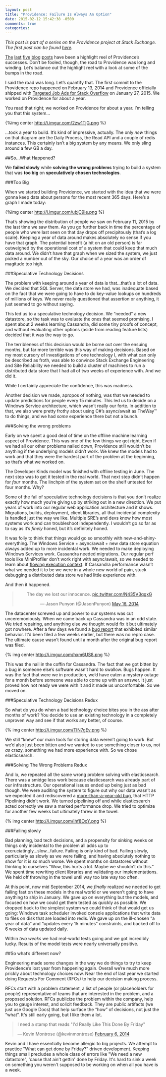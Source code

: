 ```yaml
---
layout: post
title: "Providence: Failure Is Always An Option"
date: 2015-02-12 15:42:38 -0500
comments: true
categories: 
---
```


*This post is part of a series on the Providence project at Stack Exchange.  The first post can be found [here](http://kevinmontrose.com/2015/01/27/providence-machine-learning-at-stack-exchange/).*

[The](http://kevinmontrose.com/2015/01/27/providence-machine-learning-at-stack-exchange/) [last](http://kevinmontrose.com/2015/01/29/providence-what-technologies-do-you-know/) [five](http://kevinmontrose.com/2015/02/04/providence-matching-people-to-jobs/) [blog](http://jasonpunyon.com/blog/2015/02/05/providence-testing-and-results/) [posts](http://jasonpunyon.com/blog/2015/02/10/providence-architecture-and-performance/) have been a highlight reel of Providence’s successes. Don’t be fooled, though, the road to Providence was long and winding. Let’s balance out the highlight reel with a look at some of the bumps in the road.

I said the road was long. Let’s quantify that. The first commit to the Providence repo happened on February 13, 2014 and Providence officially shipped with [Targeted Job Ads for Stack Overflow](http://blog.stackoverflow.com/2015/01/targeted-jobs-for-stack-overflow) on January 27, 2015. We worked on Providence for about a year.

You read that right; we worked on Providence for about a year. I’m telling you that this system...

{%img center http://i.imgur.com/2zw1TjG.png %}

...took a year to build. It’s kind of impressive, actually. The only *new* things on that diagram are the Daily Process, the Read API and a couple of redis instances. This certainly isn’t a big system by any means. We only sling around a few GB a day.

##So...What Happened?

We **failed slowly** while **solving the wrong problems** trying to build a system that was **too big** on **speculatively chosen technologies**.

###Too Big

When we started building Providence, we started with the idea that we were gonna keep data about persons for the most recent 365 days. Here’s a graph I made today:

{%img center http://i.imgur.com/ubjC9ie.png %}

That’s showing the distribution of people we saw on February 11, 2015 by the last time we saw them. As you go further back in time the percentage of people who were last seen on that day drops off precipitously (that’s a log scale). Keeping a year of data around makes absolutely no sense if you have that graph. The potential benefit (a hit on an old person) is far outweighed by the operational cost of a system that could keep that much data around. We didn’t have that graph when we sized the system, we just picked a number out of the sky. Our choice of a year was an order of magitude too high.

###Speculative Technology Decisions

The problem with keeping around a year of data is that...that’s a lot of data. We decided that SQL Server, the data store we had, was inadequate based on the fact that we were going to have to do key-value lookups on hundreds of millions of keys. We never really questioned that assertion or anything, it just seemed to go without saying.

This led us to a speculative technology decision. We “needed” a new datastore, so the task was to evaluate the ones that seemed promising. I spent about 2 weeks learning Cassandra, did some tiny proofs of concept, and without evaluating other options (aside from reading feature lists) decided that it was the way to go.

The terribleness of this decision would be borne out over the ensuing months, but far more terrible was this way of making decisions. Based on my most cursory of investigations of one technology I, with what can only be described as froth, was able to convince Stack Exchange Engineering and Site Reliability we needed to build a cluster of machines to run a distributed data store that I had all of two weeks of experience with. And we did it.

While I certainly appreciate the confidence, this was madness.

Another decision we made, apropos of nothing, was that we needed to update predictions for people every 15 minutes. This led us to decide on a Windows Service architecture, which wasn’t really our forte. In addition to that, we also were pretty frothy about using C#’s async/await as TheWay™ to do things, and we had *some* experience there but not a bunch.

###Solving the wrong problems

Early on we spent a good deal of time on the offline machine learning aspect of Providence. This was one of the few things we got right. Even if we had all our other problems nailed down, Providence still wouldn’t be anything if the underlying models didn’t work. We knew the models had to work and that they were the hardest part of the problem at the beginning, so that’s what we worked on.

The Developer Kinds model was finished with offline testing in June. The next step was to get it tested in the real world. That next step didn’t happen for *four* months. The linchpin of the system sat on the shelf untested for four months. Why?

Some of the fail of speculative technology decisions is that you don’t realize exactly how much you’re giving up by striking out in a new direction. We put years of work into our regular web application architecture and it shows. Migrations, builds, deployment, client libraries, all that incidental complexity is handled just the way we like. Multiple SRE’s and devs know how most systems work and can troubleshoot independently. I wouldn’t go so far as to say as it’s *finely* honed, but it’s definitely honed.

It was folly to think that things would go so smoothly with new-and-shiny-everything. The Windows Service + async/await + new data store equation always added up to more incidental work. We needed to make deploying Windows Services work. Cassandra needed migrations. Our regular perf tools like MiniProfiler don’t work right with async/await, so we needed to learn about [flowing execution context](http://blogs.msdn.com/b/pfxteam/archive/2012/06/15/executioncontext-vs-synchronizationcontext.aspx). If Cassandra performance wasn’t what we needed it to be we were in a whole new world of pain, stuck debugging a distributed data store we had little experience with.

And then it happened.
<div style="text-align:center">
<blockquote class="twitter-tweet" lang="en"><p>The day we lost our innocence. <a href="http://t.co/N435V3qgxG">pic.twitter.com/N435V3qgxG</a></p>&mdash; Jason Punyon (@JasonPunyon) <a href="https://twitter.com/JasonPunyon/status/467290879569719296">May 16, 2014</a></blockquote>
<script async src="//platform.twitter.com/widgets.js" charset="utf-8"></script>
</div>

The datacenter screwed up and power to our systems was cut unceremoniously. When we came back up Cassandra was in an odd state. We tried repairing, and anything else we thought would fix it but ultimately got nowhere. After a few days we found a [bug report](https://issues.apache.org/jira/browse/CASSANDRA-7144) that exhibited similar behavior. It’d been filed a few weeks earlier, but there was no repro case. The ultimate cause wasn’t found until a month after the original bug report was filed.

{% img center http://i.imgur.com/hxm6US8.png %}

This was the nail in the coffin for Cassandra. The fact that we got bitten by a bug in someone else’s software wasn’t hard to swallow. Bugs happen. It was the fact that were we in production, we’d have eaten a mystery outage for a month before someone was able to come up with an answer. It just proved how not ready we were with it and it made us uncomfortable. So we moved on.

###Speculative Technology Decisions Redux

So what do you do when a bad technology choice bites you in the ass after months of work? You decide to use an existing technology in a completely unproven way and see if that works any better, of course.

{% img center http://i.imgur.com/TIN7gEv.png %}

We still “knew” our main tools for storing data weren’t going to work. But we’d also just been bitten and we wanted to use something closer to us, not *as* crazy, something we had more experience with. So we chose elasticsearch.

###Solving The Wrong Problems Redux

And lo, we repeated all the same wrong problem solving with elasticsearch. There was a smidge less work because elasticsearch was already part of our infrastructure. Our operational issues ended up being just as bad though. We were auditing the system to figure out why our data wasn’t as we expected it and rediscovered a [more-than-a-year-old bug](https://github.com/elasticsearch/elasticsearch/issues/2665), that HTTP Pipelining didn’t work. We turned pipelining off and while elasticsearch acted correctly we saw a marked performance drop. We tried to optimize for another few weeks but ultimately threw in the towel.

{% img center http://i.imgur.com/Ihf8OxY.png %}

###Failing slowly

Bad planning, bad tech decisions, and a propensity for sinking weeks on things only incidental to the problem all adds up to excruciatingly...slow...failure.
Failing is only kind of bad. Failing slowly, particularly as slowly as we were failing, and having absolutely nothing to show for it is *so* much worse. We spent months on datastores without thinking to ourselves “Wow, this hurts a lot. Maybe we shouldn’t do this.” We spent time rewriting client libraries and validating our implementations. We held off throwing in the towel until way too late way too often.

At this point, now mid September 2014, we *finally* realized we needed to get failing fast on these models in the real world or we weren’t going to have anything to ship in January. We gave up on everything but the models, and focused on how we could get them tested as quickly as possible. We dropped back to the simplest system we could think of that would get us going: Windows task scheduler invoked console applications that write data to files on disk that are loaded into redis. We gave up on the ill-chosen “a year of data” and “updates every 15 minutes” constraints, and backed off to 6 weeks of data updated daily.

Within *two weeks* we had real-world tests going and we got incredibly lucky. Results of the model tests were nearly universally positive.

##So what’s different now?

Engineering made some changes in the way we do things to try to keep Providence’s lost year from happening again. Overall we’re much more prickly about technology choices now. Near the end of last year we started doing Requests For Comment (RFCs) to help our decision making process. 

RFCs start with a problem statement, a list of people (or placeholders for people) representative of teams that are interested in the problem, and a proposed solution. RFCs publicize the problem within the company, help you to gauge interest, and solicit feedback. They are public artifacts (we just use Google Docs) that help surface the “how” of decisions, not just the “what”. It's still early going, but I like them a lot.

<blockquote class="twitter-tweet" lang="en"><p>I need a stamp that reads &quot;I&#39;d Really Like This Done By Friday&quot;</p>&mdash; Kevin Montrose (@kevinmontrose) <a href="https://twitter.com/kevinmontrose/status/431536917113761792">February 6, 2014</a></blockquote>
<script async src="//platform.twitter.com/widgets.js" charset="utf-8"></script>

Kevin and I have essentially become allergic to big projects. We attempt to practice "What can get done by Friday?" driven development. Keeping things small precludes a whole class of errors like "We need a new datastore", 'cause that ain't gettin' done by Friday. It's hard to sink a week on something you weren't supposed to be working on when all you have is a week.
